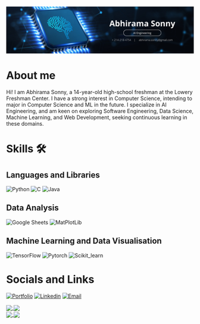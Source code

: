 
<img src="./assets/github banner.png"></img>


# About me

Hi! I am Abhirama Sonny, a 14-year-old high-school freshman at the Lowery Freshman Center. I have a strong interest in Computer Science, intending to major in Computer Science and ML in the future. I specialize in AI Engineering, and am keen on exploring Software Engineering, Data Science, Machine Learning, and Web Development, seeking continuous learning in these domains.

# Skills 🛠 

## Languages and Libraries
![Python](https://img.shields.io/badge/Python-FFD43B?style=for-the-badge&logo=python&logoColor=blue)
![C](https://img.shields.io/badge/c-%2300599C.svg?style=for-the-badge&logo=c&logoColor=white)
![Java](https://img.shields.io/badge/Java-ED8B00?style=for-the-badge&logo=openjdk&logoColor=white)


## Data Analysis
![Google Sheets](https://img.shields.io/badge/Google%20Sheets-34A853?style=for-the-badge&logo=google-sheets&logoColor=white)
![MatPlotLib](https://img.shields.io/badge/Mat%20Plot%20Lib-34A853?style=for-the-badge&logo=plt&logoColor=white)

## Machine Learning and Data Visualisation 
![TensorFlow](https://img.shields.io/badge/TensorFlow-FF6F00?style=for-the-badge&logo=TensorFlow&logoColor=white)
![Pytorch](https://img.shields.io/badge/PyTorch-EE4C2C?style=for-the-badge&logo=PyTorch&logoColor=white)
![Scikit_learn](https://img.shields.io/badge/scikit_learn-F7931E?style=for-the-badge&logo=scikit-learn&logoColor=white)


# Socials and Links 
[![Portfolio](https://img.shields.io/badge/my_portfolio-000?style=for-the-badge&logo=ko-fi&logoColor=white)](https://abhiramasonny.github.io/) 
[![Linkedin](https://img.shields.io/badge/linkedin-0A66C2?style=for-the-badge&logo=linkedin&logoColor=white)](https://www.linkedin.com/in/abhirama-sonny-90452127b/)
[![Email](https://img.shields.io/badge/Gmail-D14836?style=for-the-badge&logo=gmail&logoColor=white)](mailto:abhirama.sonny@gmail.com)
<div>
<a href="https://github.com/anuraghazra/github-readme-stats">
  <img height=200 align="center" src="https://github-readme-stats.vercel.app/api?username=abhiramasonny&show_icons=true&theme=dark" />
</a>
<a href="https://github.com/anuraghazra/convoychat">
  <img height=200 align="center" src="https://github-readme-stats.vercel.app/api/top-langs?username=abhiramasonny&layout=compact&langs_count=8&card_width=320&show_icons=true&theme=dark" />
</a>
</div>
<div>
<a href="https://github.com/abhiramasonny/jaithon" align="center">
  <img align="center" src="https://github-readme-stats.vercel.app/api/pin/?username=ISEF-ScienceFair-Projects&repo=SciFair&show_icons=true&theme=dark" />
</a>

<a href="https://github.com/abhiramasonny/jaithon" align="center">
  <img align="center" src="https://github-readme-stats.vercel.app/api/pin/?username=abhiramasonny&repo=jaithon&show_icons=true&theme=dark" />
</a>

</div>
